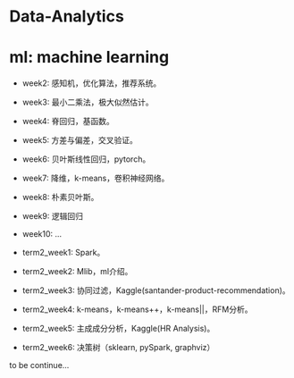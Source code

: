 # Data-Analytics
# ml: machine learning

* week2: 感知机，优化算法，推荐系统。
* week3: 最小二乘法，极大似然估计。
* week4: 脊回归，基函数。
* week5: 方差与偏差，交叉验证。
* week6: 贝叶斯线性回归，pytorch。
* week7: 降维，k-means，卷积神经网络。
* week8: 朴素贝叶斯。
* week9: 逻辑回归
* week10: ...

* term2_week1: Spark。
* term2_week2: Mlib，ml介绍。
* term2_week3: 协同过滤，Kaggle(santander-product-recommendation)。
* term2_week4: k-means，k-means++，k-means||，RFM分析。
* term2_week5: 主成成分分析，Kaggle(HR Analysis)。
* term2_week6: 决策树（sklearn, pySpark, graphviz）

to be continue...
